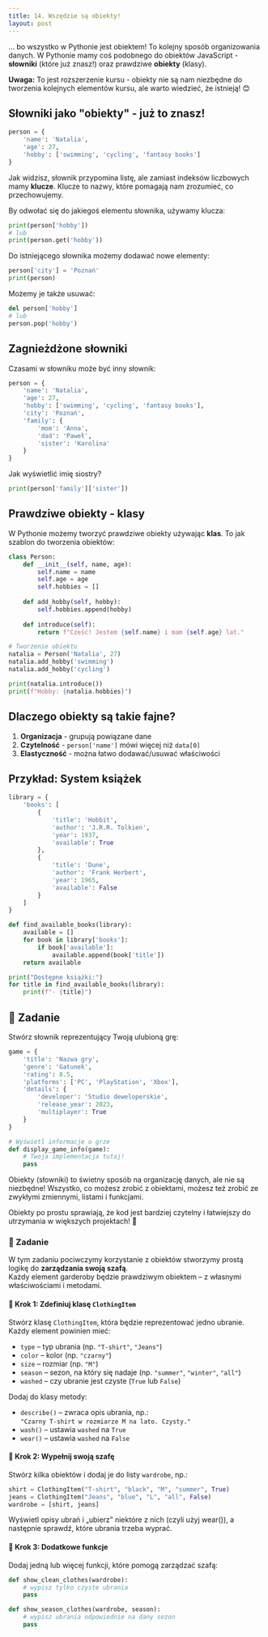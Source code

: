 ```yaml
---
title: 14. Wszędzie są obiekty!
layout: post
---
```


... bo wszystko w Pythonie jest obiektem! To kolejny sposób organizowania danych. W Pythonie mamy coś podobnego do obiektów JavaScript - **słowniki** (które już znasz!) oraz prawdziwe **obiekty** (klasy).

**Uwaga:** To jest rozszerzenie kursu - obiekty nie są nam niezbędne do tworzenia kolejnych elementów kursu, ale warto wiedzieć, że istnieją! 😊


## Słowniki jako "obiekty" - już to znasz!

```python
person = {
    'name': 'Natalia',
    'age': 27,
    'hobby': ['swimming', 'cycling', 'fantasy books']
}
```

Jak widzisz, słownik przypomina listę, ale zamiast indeksów liczbowych mamy **klucze**. Klucze to nazwy, które pomagają nam zrozumieć, co przechowujemy.

By odwołać się do jakiegoś elementu słownika, używamy klucza:

```python
print(person['hobby'])
# lub
print(person.get('hobby'))
```

Do istniejącego słownika możemy dodawać nowe elementy:

```python
person['city'] = 'Poznań'
print(person)
```

Możemy je także usuwać:

```python
del person['hobby']
# lub
person.pop('hobby')
```

## Zagnieżdżone słowniki

Czasami w słowniku może być inny słownik:

```python
person = {   
    'name': 'Natalia',
    'age': 27,
    'hobby': ['swimming', 'cycling', 'fantasy books'],
    'city': 'Poznań',
    'family': {
        'mom': 'Anna',
        'dad': 'Paweł',
        'sister': 'Karolina'
    }
}
```

Jak wyświetlić imię siostry?

```python
print(person['family']['sister'])
```

## Prawdziwe obiekty - klasy

W Pythonie możemy tworzyć prawdziwe obiekty używając **klas**. To jak szablon do tworzenia obiektów:

```python
class Person:
    def __init__(self, name, age):
        self.name = name
        self.age = age
        self.hobbies = []
    
    def add_hobby(self, hobby):
        self.hobbies.append(hobby)
    
    def introduce(self):
        return f"Cześć! Jestem {self.name} i mam {self.age} lat."

# Tworzenie obiektu
natalia = Person('Natalia', 27)
natalia.add_hobby('swimming')
natalia.add_hobby('cycling')

print(natalia.introduce())
print(f"Hobby: {natalia.hobbies}")
```

## Dlaczego obiekty są takie fajne?

1. **Organizacja** - grupują powiązane dane
2. **Czytelność** - `person['name']` mówi więcej niż `data[0]`
3. **Elastyczność** - można łatwo dodawać/usuwać właściwości

## Przykład: System książek

```python
library = {
    'books': [
        {
            'title': 'Hobbit',
            'author': 'J.R.R. Tolkien',
            'year': 1937,
            'available': True
        },
        {
            'title': 'Dune',
            'author': 'Frank Herbert', 
            'year': 1965,
            'available': False
        }
    ]
}

def find_available_books(library):
    available = []
    for book in library['books']:
        if book['available']:
            available.append(book['title'])
    return available

print("Dostępne książki:")
for title in find_available_books(library):
    print(f"- {title}")
```

## 🧪  Zadanie

Stwórz słownik reprezentujący Twoją ulubioną grę:

```python
game = {
    'title': 'Nazwa gry',
    'genre': 'Gatunek',
    'rating': 8.5,
    'platforms': ['PC', 'PlayStation', 'Xbox'],
    'details': {
        'developer': 'Studio deweloperskie',
        'release_year': 2023,
        'multiplayer': True
    }
}

# Wyświetl informacje o grze
def display_game_info(game):
    # Twoja implementacja tutaj!
    pass
```


Obiekty (słowniki) to świetny sposób na organizację danych, ale nie są niezbędne! Wszystko, co możesz zrobić z obiektami, możesz też zrobić ze zwykłymi zmiennymi, listami i funkcjami. 

Obiekty po prostu sprawiają, że kod jest bardziej czytelny i łatwiejszy do utrzymania w większych projektach! 🚀


### 🧪 Zadanie

W tym zadaniu pociwczymy korzystanie z obiektów stworzymy prostą logikę do **zarządzania swoją szafą**.  
Każdy element garderoby będzie prawdziwym obiektem – z własnymi właściwościami i metodami.


#### 👗 Krok 1: Zdefiniuj klasę `ClothingItem`

Stwórz klasę `ClothingItem`, która będzie reprezentować jedno ubranie.  
Każdy element powinien mieć:

- `type` – typ ubrania (np. `"T-shirt"`, `"Jeans"`)
- `color` – kolor (np. `"czarny"`)
- `size` – rozmiar (np. `"M"`)
- `season` – sezon, na który się nadaje (np. `"summer"`, `"winter"`, `"all"`)
- `washed` – czy ubranie jest czyste (`True` lub `False`)

Dodaj do klasy metody:

- `describe()` – zwraca opis ubrania, np.:  
  `"Czarny T-shirt w rozmiarze M na lato. Czysty."`
- `wash()` – ustawia `washed` na `True`
- `wear()` – ustawia `washed` na `False`



#### 🧤 Krok 2: Wypełnij swoją szafę

Stwórz kilka obiektów i dodaj je do listy `wardrobe`, np.:

```python
shirt = ClothingItem("T-shirt", "black", "M", "summer", True)
jeans = ClothingItem("Jeans", "blue", "L", "all", False)
wardrobe = [shirt, jeans]
```

Wyświetl opisy ubrań i „ubierz” niektóre z nich (czyli użyj wear()),
a następnie sprawdź, które ubrania trzeba wyprać.

#### 🧼 Krok 3: Dodatkowe funkcje
Dodaj jedną lub więcej funkcji, które pomogą zarządzać szafą:

```python
def show_clean_clothes(wardrobe):
    # wypisz tylko czyste ubrania
    pass

def show_season_clothes(wardrobe, season):
    # wypisz ubrania odpowiednie na dany sezon
    pass
```
